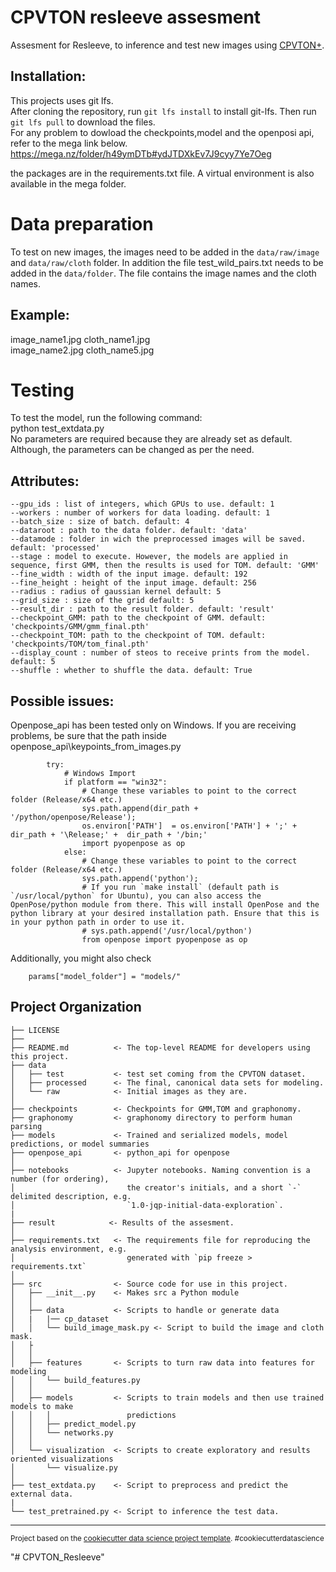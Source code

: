 CPVTON resleeve assesment
==============================
Assesment for Resleeve, to inference and test new images using [CPVTON+](https://github.com/minar09/cp-vton-plus).


Installation:
--------------
This projects uses git lfs. </br>
After cloning the repository, run `git lfs install` to install git-lfs.
Then run `git lfs pull` to download the files. </br>
For any problem to dowload the checkpoints,model and the openposi api, refer to the mega link below. </br>
https://mega.nz/folder/h49ymDTb#ydJTDXkEv7J9cyy7Ye7Oeg

the packages are in the requirements.txt file. A virtual environment is also available in the mega folder.


Data preparation
=============================

To test on new images, the images need to be added in the ```data/raw/image``` and ```data/raw/cloth``` folder. In addition the file test_wild_pairs.txt needs to be added in the ```data/folder```. The file contains the image names and the cloth names.


Example:
--------
image_name1.jpg cloth_name1.jpg </br>
image_name2.jpg cloth_name5.jpg


Testing
=======

To test the model, run the following command: </br>
python test_extdata.py </br>
No parameters are required because they are already set as default. </br>
Although, the parameters can be changed as per the need.


Attributes:
-------------------
```
--gpu_ids : list of integers, which GPUs to use. default: 1
--workers : number of workers for data loading. default: 1
--batch_size : size of batch. default: 4
--dataroot : path to the data folder. default: 'data'
--datamode : folder in wich the preprocessed images will be saved. default: 'processed'
--stage : model to execute. However, the models are applied in sequence, first GMM, then the results is used for TOM. default: 'GMM'
--fine_width : width of the input image. default: 192
--fine_height : height of the input image. default: 256
--radius : radius of gaussian kernel default: 5
--grid_size : size of the grid default: 5
--result_dir : path to the result folder. default: 'result'
--checkpoint_GMM: path to the checkpoint of GMM. default: 'checkpoints/GMM/gmm_final.pth'
--checkpoint_TOM: path to the checkpoint of TOM. default: 'checkpoints/TOM/tom_final.pth'
--display_count : number of steos to receive prints from the model. default: 5
--shuffle : whether to shuffle the data. default: True
```
Possible issues:
------------------
Openpose_api has been tested only on Windows. If you are receiving problems, be sure that the path inside openpose_api\keypoints_from_images.py
```
        try:
            # Windows Import
            if platform == "win32":
                # Change these variables to point to the correct folder (Release/x64 etc.)
                sys.path.append(dir_path + '/python/openpose/Release');
                os.environ['PATH']  = os.environ['PATH'] + ';' + dir_path + '\Release;' +  dir_path + '/bin;'
                import pyopenpose as op
            else:
                # Change these variables to point to the correct folder (Release/x64 etc.)
                sys.path.append('python');
                # If you run `make install` (default path is `/usr/local/python` for Ubuntu), you can also access the OpenPose/python module from there. This will install OpenPose and the python library at your desired installation path. Ensure that this is in your python path in order to use it.
                # sys.path.append('/usr/local/python')
                from openpose import pyopenpose as op
```

Additionally, you might also check

```
    params["model_folder"] = "models/"
```




Project Organization
------------

    ├── LICENSE
    ├── 
    ├── README.md          <- The top-level README for developers using this project.
    ├── data
    │   ├── test           <- test set coming from the CPVTON dataset.
    │   ├── processed      <- The final, canonical data sets for modeling.
    │   └── raw            <- Initial images as they are.
    │
    ├── checkpoints        <- Checkpoints for GMM,TOM and graphonomy.
    ├── graphonomy         <- graphonomy directory to perform human parsing
    ├── models             <- Trained and serialized models, model predictions, or model summaries
    ├── openpose_api       <- python_api for openpose
    │
    ├── notebooks          <- Jupyter notebooks. Naming convention is a number (for ordering),
    │                         the creator's initials, and a short `-` delimited description, e.g.
    │                         `1.0-jqp-initial-data-exploration`.
    |
    ├── result            <- Results of the assesment.
    │
    ├── requirements.txt   <- The requirements file for reproducing the analysis environment, e.g.
    │                         generated with `pip freeze > requirements.txt`
    │
    ├── src                <- Source code for use in this project.
    │   ├── __init__.py    <- Makes src a Python module
    │   │
    │   ├── data           <- Scripts to handle or generate data
    │   |   |── cp_dataset 
    │   │   └── build_image_mask.py <- Script to build the image and cloth mask.
    │   ├               
    │   │
    │   ├── features       <- Scripts to turn raw data into features for modeling
    │   │   └── build_features.py
    │   │
    │   ├── models         <- Scripts to train models and then use trained models to make
    │   │   │                 predictions
    │   │   ├── predict_model.py
    │   │   └── networks.py
    │   │
    │   └── visualization  <- Scripts to create exploratory and results oriented visualizations
    │       └── visualize.py
    │
    ├── test_extdata.py    <- Script to preprocess and predict the external data.
    |
    └── test_pretrained.py <- Script to inference the test data.



--------

<p><small>Project based on the <a target="_blank" href="https://drivendata.github.io/cookiecutter-data-science/">cookiecutter data science project template</a>. #cookiecutterdatascience</small></p>
"# CPVTON_Resleeve" 
